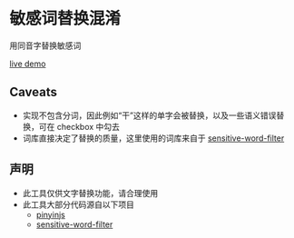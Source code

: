 
# 敏感词替换混淆

用同音字替换敏感词

[live demo](https://josherich.github.io/censor-obfus/)

## Caveats

- 实现不包含分词，因此例如“干”这样的单字会被替换，以及一些语义错误替换，可在 checkbox 中勾去
- 词库直接决定了替换的质量，这里使用的词库来自于 [sensitive-word-filter](https://github.com/gaohuifeng/sensitive-word-filter)

## 声明

- 此工具仅供文字替换功能，请合理使用
- 此工具大部分代码源自以下项目
  - [pinyinjs](https://github.com/sxei/pinyinjs)
  - [sensitive-word-filter](https://github.com/gaohuifeng/sensitive-word-filter)